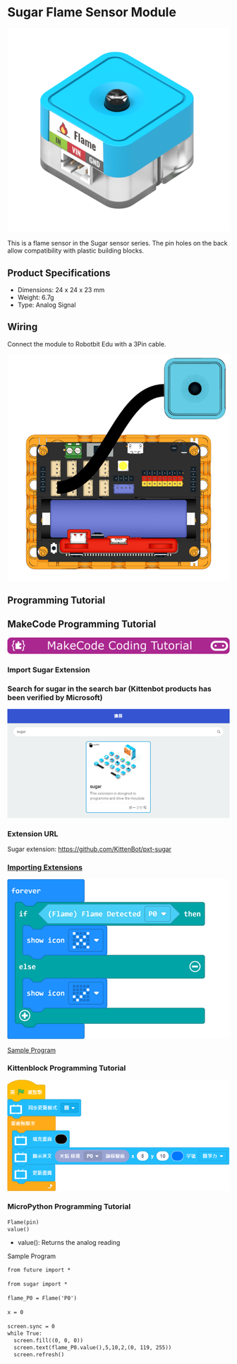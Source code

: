 # Sugar Flame Sensor Module

![](./images/flame1.png)

This is a flame sensor in the Sugar sensor series. The pin holes on the back allow compatibility with plastic building blocks.

## Product Specifications

- Dimensions: 24 x 24 x 23 mm
- Weight: 6.7g
- Type: Analog Signal

## Wiring

Connect the module to Robotbit Edu with a 3Pin cable.

![](./images/flame_wire.png)

## Programming Tutorial

## MakeCode Programming Tutorial

![](../PWmodules/images/mcbanner.png)

### Import Sugar Extension

### Search for sugar in the search bar (Kittenbot products has been verified by Microsoft)

![](./images/sugar_search.png)

### Extension URL

Sugar extension: https://github.com/KittenBot/pxt-sugar

### [Importing Extensions](../../Makecode/powerBrickMC)

![](./images/flame_mc_code.png)

[Sample Program](https://makecode.microbit.org/_K7dMPuETch1M)

### Kittenblock Programming Tutorial

![](./images/flame3.png)

### MicroPython Programming Tutorial

    Flame(pin)
    value()

- value(): Returns the analog reading

Sample Program

    from future import *
    
    from sugar import *
    
    flame_P0 = Flame('P0')
    
    x = 0
    
    screen.sync = 0
    while True:
      screen.fill((0, 0, 0))
      screen.text(flame_P0.value(),5,10,2,(0, 119, 255))
      screen.refresh()

